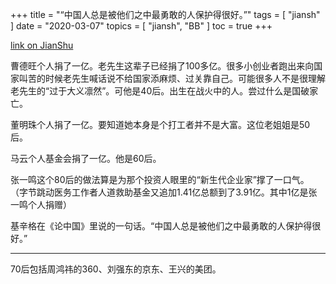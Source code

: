 +++
title = "“中国人总是被他们之中最勇敢的人保护得很好。”"
tags = [
    "jiansh"
]
date = "2020-03-07"
topics = [
    "jiansh",
    "BB"
]
toc = true
+++



[link on JianShu](https://www.jianshu.com/p/d139f55bc183)

曹德旺个人捐了一亿。老先生这辈子已经捐了100多亿。很多小创业者跑出来向国家叫苦的时候老先生喊话说不给国家添麻烦、过关靠自己。可能很多人不是很理解老先生的“过于大义凛然”。可他是40后。出生在战火中的人。尝过什么是国破家亡。

董明珠个人捐了一亿。要知道她本身是个打工者并不是大富。这位老姐姐是50后。

马云个人基金会捐了一亿。他是60后。

张一鸣这个80后的做法算是为那个投资人眼里的“新生代企业家”撑了一口气。
（字节跳动医务工作者人道救助基金又追加1.41亿总额到了3.91亿。其中1亿是张一鸣个人捐赠）

基辛格在《论中国》里说的一句话。“中国人总是被他们之中最勇敢的人保护得很好。”

---

70后包括周鸿祎的360、刘强东的京东、王兴的美团。
